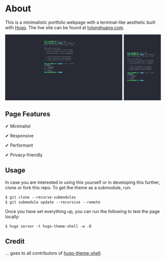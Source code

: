 # About

This is a minimalistic portfolio webpage with a terminal-like aesthetic built with [Hugo](https://gohugo.io/). The live site can be found at [tylonghuang.com](https://www.tylonghuang.com).

![](/img/preview.png "Desktop View")

## Page Features

✔ Minimalist

✔ Responsive

✔ Performant

✔ Privacy-friendly

## Usage

In case you are interested in using this yourself or in developing this further, clone or fork this repo. To get the theme as a submodule, run:
```
$ git clone --recurse-submodules
$ git submodule update --recursive --remote
```
Once you have set everything up, you can run the following to test the page locally:
```
$ hugo server -t hugo-theme-shell -w -D
```

## Credit

... goes to all contributors of [hugo-theme-shell](https://github.com/Yukuro/hugo-theme-shell).
